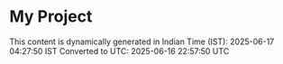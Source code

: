 # My Project

This content is dynamically generated in Indian Time (IST): 2025-06-17 04:27:50 IST
Converted to UTC: 2025-06-16 22:57:50 UTC
